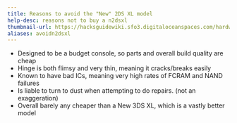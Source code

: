 ```yaml
---
title: Reasons to avoid the "New" 2DS XL model
help-desc: reasons not to buy a n2dsxl
thumbnail-url: https://hacksguidewiki.sfo3.digitaloceanspaces.com/hardwarewiki/thumb/N2dsxl.jpg/900px-N2dsxl.jpg
aliases: avoidn2dsxl
---
```


- Designed to be a budget console, so parts and overall build quality are cheap
- Hinge is both flimsy and very thin, meaning it cracks/breaks easily
- Known to have bad ICs, meaning very high rates of FCRAM and NAND failures
- Is liable to turn to dust when attempting to do repairs. (not an exaggeration)
- Overall barely any cheaper than a New 3DS XL, which is a vastly better model